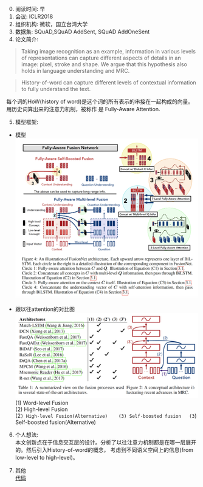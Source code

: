 0. 阅读时间: 早  
1. 会议: ICLR2018  
2. 组织机构:  微软，国立台湾大学
3. 数据集:  SQuAD,SQuAD AddSent, SQuAD AddOneSent  
4. 论文简介:    
> Taking image recognition as an example, information in various levels of representations can 
capture different aspects of details in an image: pixel, stroke and shape. We argue that this hypothesis also holds 
in language understanding and MRC.  

> History-of-word can capture different levels of contextual information to fully understand the text.

每个词的HoW(history of word)是这个词的所有表示的串接在一起构成的向量。用历史词算出来的注意力机制，被称作
是 Fully-Aware Attention.

5. 模型框架:  
* 模型
![image](https://github.com/dengyuning/paper-reading-notes/blob/master/paper_pictures/FusionNet_model.png?raw=true)

* 跟以往attention的对比图
![image](https://github.com/dengyuning/paper-reading-notes/blob/master/paper_pictures/FusionNet_table1.png?raw=true)
(1) Word-level Fusion  
(2) High-level Fusion  
(2`) High-level Fusion(Alternative)   
(3) Self-boosted fusion  
(3`) Self-boosted fusion(Alternative)    

6. 个人想法:  
本文创新点在于信息交互层的设计。分析了以往注意力机制都是在哪一层展开的。然后引入History-of-word的概念，
考虑到不同语义空间上的信息(from low-level to high-level)。

7. 其他  
[代码](https://github.com/momohuang/FusionNet-NLI)
